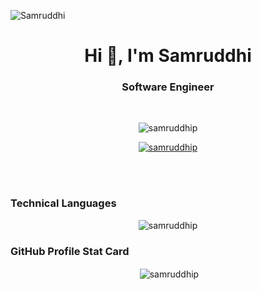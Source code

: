 <img align="center" src="https://cdni.iconscout.com/illustration/premium/thumb/female-programmer-developed-website-6818422-5606167.png" alt="Samruddhi"/></br>
<h1 align="center">Hi 👋, I'm Samruddhi</h1>
<h3 align="center">Software Engineer</h3></br>

<p align="center"> <img src="https://komarev.com/ghpvc/?username=samruddhip&label=Profile%20views&color=0e75b6&style=flat" alt="samruddhip" /> </p>

<p align="center"> <a href="https://github.com/ryo-ma/github-profile-trophy"><img src="https://github-profile-trophy.vercel.app/?username=samruddhip" alt="samruddhip" /></a> </p><br>

<br>
<h3> Technical Languages</h3>
<p align="center"><img align="center" src="https://github-readme-stats.vercel.app/api/top-langs?username=samruddhip&show_icons=true&locale=en&layout=compact" alt="samruddhip" /></br></p>
<h3> GitHub Profile Stat Card</h3>
<p align="center">&nbsp;<img align="center" src="https://github-readme-stats.vercel.app/api?username=samruddhip&show_icons=true&locale=en" alt="samruddhip" /></p></br>

